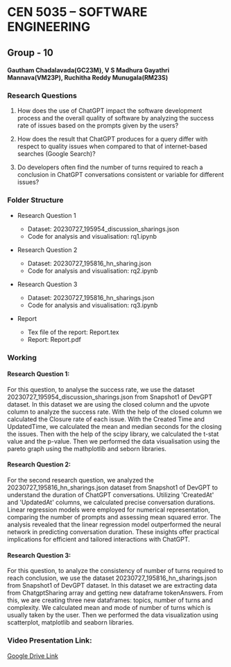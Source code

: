 # CEN 5035 – SOFTWARE ENGINEERING

## Group - 10

#### Gautham Chadalavada(GC23M), V S Madhura Gayathri Mannava(VM23P), Ruchitha Reddy Munugala(RM23S)

### Research Questions

1. How does the use of ChatGPT impact the software development process and the overall 
quality of software by analyzing the success rate of issues based on the prompts given by 
the users?

2. How does the result that ChatGPT produces for a query differ with respect to quality issues 
when compared to that of internet-based searches (Google Search)?

3. Do developers often find the number of turns required to reach a conclusion in ChatGPT 
conversations consistent or variable for different issues?

### Folder Structure
- Research Question 1
    - Dataset: 20230727_195954_discussion_sharings.json
    - Code for analysis and visualisation: rq1.ipynb

- Research Question 2
    - Dataset: 20230727_195816_hn_sharing.json
    - Code for analysis and visualisation: rq2.ipynb

- Research Question 3
    - Dataset: 20230727_195816_hn_sharings.json
    - Code for analysis and visualisation: rq3.ipynb
 
- Report
    - Tex file of the report: Report.tex
    - Report: Report.pdf

### Working
#### Research Question 1:
For this question, to analyse the success rate, we use the dataset 20230727_195954_discussion_sharings.json from Snapshot1 of DevGPT dataset. In this dataset we are using the closed column and the upvote column to analyze the success rate. With the help of the closed column we calculated the Closure rate of each issue. With the Created Time and UpdatedTime, we calculated the mean and median seconds for the closing the issues. Then with the help of the scipy library, we calculated the t-stat value and the p-value. Then we performed the data visualisation using the pareto graph using the mathplotlib and seborn libraries.

#### Research Question 2:
For the second research question, we analyzed the 20230727_195816_hn_sharings.json dataset from Snapshot1 of DevGPT to understand the duration of ChatGPT conversations. Utilizing 'CreatedAt' and 'UpdatedAt' columns, we calculated precise conversation durations. Linear regression models were employed for numerical representation, comparing the number of prompts and assessing mean squared error. The analysis revealed that the linear regression model outperformed the neural network in predicting conversation duration. These insights offer practical implications for efficient and tailored interactions with ChatGPT.

#### Research Question 3:
For this question, to analyze the consistency of number of turns required to reach conclusion, we use the dataset 20230727_195816_hn_sharings.json from Snapshot1 of DevGPT dataset. In this dataset we are extracting data from ChatgptSharing array and getting new dataframe tokenAnswers. From this, we are creating three new dataframes: topics, number of turns and complexity. We calculated mean and mode of number of turns which is usually taken by the user. Then we performed the data visualization using scatterplot, matplotlib and seaborn libraries.

### Video Presentation Link: 
[Google Drive Link](https://drive.google.com/file/d/1VM9VtEKvamZbA909QfQ6sWnKqnX9SFDV/view)
